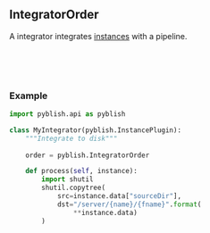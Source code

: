 ## IntegratorOrder

A integrator integrates [instances](instance.md) with a pipeline.

<br>
<br>
<br>

### Example

```python
import pyblish.api as pyblish

class MyIntegrator(pyblish.InstancePlugin):
    """Integrate to disk"""
    
    order = pyblish.IntegratorOrder

    def process(self, instance):
        import shutil
        shutil.copytree(
            src=instance.data["sourceDir"],
            dst="/server/{name}/{fname}".format(
                **instance.data)
        )
```
